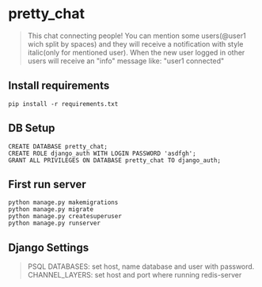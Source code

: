 # pretty_chat

> This chat connecting people! You can mention some users(@user1 wich split by spaces) and they will receive a notification with style italic(only for mentioned user).  When the new user logged in other users will receive an "info" message like: "user1 connected"


## Install requirements
```
pip install -r requirements.txt
```

## DB Setup
```
CREATE DATABASE pretty_chat;
CREATE ROLE django_auth WITH LOGIN PASSWORD 'asdfgh';
GRANT ALL PRIVILEGES ON DATABASE pretty_chat TO django_auth;
```

## First run server
```
python manage.py makemigrations
python manage.py migrate
python manage.py createsuperuser
python manage.py runserver
```

## Django Settings

> PSQL DATABASES: set host, name database and user with password. CHANNEL_LAYERS: set host and port where running redis-server
